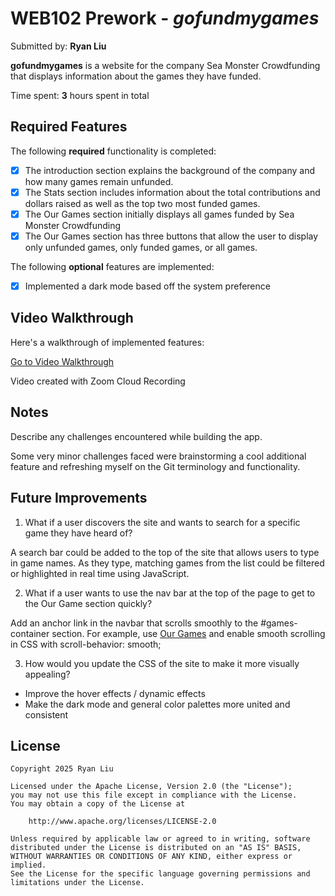 # WEB102 Prework - _gofundmygames_

Submitted by: **Ryan Liu**

**gofundmygames** is a website for the company Sea Monster Crowdfunding that displays information about the games they have funded.

Time spent: **3** hours spent in total

## Required Features

The following **required** functionality is completed:

- [x] The introduction section explains the background of the company and how many games remain unfunded.
- [x] The Stats section includes information about the total contributions and dollars raised as well as the top two most funded games.
- [x] The Our Games section initially displays all games funded by Sea Monster Crowdfunding
- [x] The Our Games section has three buttons that allow the user to display only unfunded games, only funded games, or all games.

The following **optional** features are implemented:

- [x] Implemented a dark mode based off the system preference

## Video Walkthrough

Here's a walkthrough of implemented features:

<a href="https://osu.zoom.us/rec/share/wDNGI8kT542jOPr0xSlvnlI6ChukyR7sj6Dtexog3GPUrXzwUhGg1JLnZWUvykQT.7OUrqwYa_Bo4qZYU?startTime=1747026635000" target="_blank" title="Video Walkthrough">Go to Video Walkthrough</a>

<!-- Replace this with whatever GIF tool you used! -->

Video created with Zoom Cloud Recording

<!-- Recommended tools:
[Kap](https://getkap.co/) for macOS
[ScreenToGif](https://www.screentogif.com/) for Windows
[peek](https://github.com/phw/peek) for Linux. -->

## Notes

Describe any challenges encountered while building the app.

Some very minor challenges faced were brainstorming a cool additional feature and refreshing myself on the Git terminology and functionality.

## Future Improvements

1. What if a user discovers the site and wants to search for a specific game they have heard of?

A search bar could be added to the top of the site that allows users to type in game names. As they type, matching games from the list could be filtered or highlighted in real time using JavaScript.

2. What if a user wants to use the nav bar at the top of the page to get to the Our Game section quickly?

Add an anchor link in the navbar that scrolls smoothly to the #games-container section. For example, use <a href="#games-container">Our Games</a> and enable smooth scrolling in CSS with scroll-behavior: smooth;

3. How would you update the CSS of the site to make it more visually appealing?

- Improve the hover effects / dynamic effects
- Make the dark mode and general color palettes more united and consistent

## License

    Copyright 2025 Ryan Liu

    Licensed under the Apache License, Version 2.0 (the "License");
    you may not use this file except in compliance with the License.
    You may obtain a copy of the License at

        http://www.apache.org/licenses/LICENSE-2.0

    Unless required by applicable law or agreed to in writing, software
    distributed under the License is distributed on an "AS IS" BASIS,
    WITHOUT WARRANTIES OR CONDITIONS OF ANY KIND, either express or implied.
    See the License for the specific language governing permissions and
    limitations under the License.
